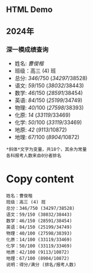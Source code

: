 HTML Demo
---------

## 2024年
### 深一模成绩查询

- 姓名: *曹俊楷*
- 班级：高三 (4) 班
- 总分: *346*/750 (*34297*/38528)
- 语文:  *59*/150 (*38032*/38443)
- 数学:  *46*/150 (*28591*/38454)
- 英语:  *84*/150 (*25199*/34749)
- 物理:  *40*/100 (*27598*/38393)
- 化原:  *14*     (*33119*/33469)
- 化学:  *50*/100 (*33119*/33469)
- 地原:  *42*      (*9113*/10872)
- 地理:  *67*/100  (*8904*/10872)

```
*斜体*文字为变量，共18个，其余为常量
各科报考人数来自0分者排名
```

# Copy content
```
姓名：曹俊楷
班级：高三 (4) 班
总分：346/750 (34297/38528)
语文：59/150 (38032/38443)
数学：46/150 (28591/38454)
英语：84/150 (25199/34749)
物理：40/100 (27598/38393)
化原：14/100 (33119/33469)
化学：50/100 (33119/33469)
地原：42/100 (9113/10872)
地理：67/100 (8904/10872)
说明：得分/满分 (排名/报考人数)
```